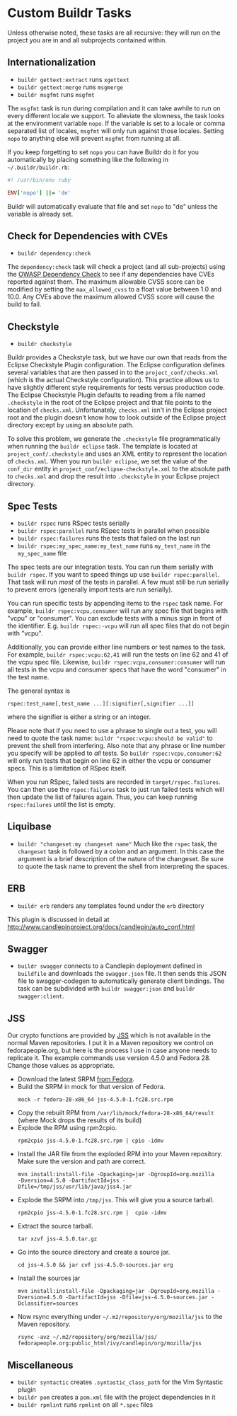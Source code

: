 # Custom Buildr Tasks
Unless otherwise noted, these tasks are all recursive: they will run on
the project you are in and all subprojects contained within.

## Internationalization
* `buildr gettext:extract` runs `xgettext`
* `buildr gettext:merge` runs `msgmerge`
* `buildr msgfmt` runs `msgfmt`

The `msgfmt` task is run during compilation and it can take awhile to run on
every different locale we support.  To alleviate the slowness, the task looks
at the environment variable `nopo`.  If the variable is set to a locale or
comma separated list of locales, `msgfmt` will only run against those locales.
Setting `nopo` to anything else will prevent `msgfmt` from running at all.

If you keep forgetting to set `nopo` you can have Buildr do it for you
automatically by placing something like the following in `~/.buildr/buildr.rb`:

```ruby
#! /usr/bin/env ruby

ENV['nopo'] ||= 'de'
```

Buildr will automatically evaluate that file and set `nopo` to "de" unless
the variable is already set.

## Check for Dependencies with CVEs
* `buildr dependency:check`

The `dependency:check` task will check a project (and all sub-projects) using
the [OWASP Dependency
Check](https://www.owasp.org/index.php/OWASP_Dependency_Check) to see if any
dependencies have CVEs reported against them.  The maximum allowable CVSS
score can be modified by setting the `max_allowed_cvss` to a float value
between 1.0 and 10.0.  Any CVEs above the maximum allowed CVSS score will
cause the build to fail.

## Checkstyle
* `buildr checkstyle`

Buildr provides a Checkstyle task, but we have our own that reads from the
Eclipse Checkstyle Plugin configuration.  The Eclipse configuration defines
several variables that are then passed in to the `project_conf/checks.xml`
(which is the actual Checkstyle configuration).  This practice allows us to
have slightly different style requirements for tests versus production code.
The Eclipse Checkstyle Plugin defaults to reading from a file named
`.checkstyle` in the root of the Eclipse project and that file points to the
location of `checks.xml`.  Unfortunately, `checks.xml` isn't in the Eclipse
project root and the plugin doesn't know how to look outside of the Eclipse
project directory except by using an absolute path.

To solve this problem, we generate the `.checkstyle` file programmatically when
running the `buildr eclipse` task.  The template is located at
`project_conf/.checkstyle` and uses an XML entity to represent the location of
`checks.xml`.  When you run `buildr eclipse`, we set the value of the
`conf_dir` entity in `project_conf/eclipse-checkstyle.xml`  to the absolute
path to `checks.xml` and drop the result into `.checkstyle` in your Eclipse
project directory.

## Spec Tests
* `buildr rspec` runs RSpec tests serially
* `buildr rspec:parallel` runs RSpec tests in parallel when possible
* `buildr rspec:failures` runs the tests that failed on the last run
* `buildr rspec:my_spec_name:my_test_name` runs `my_test_name` in the
  `my_spec_name` file

The spec tests are our integration tests.  You can run them serially with
`buildr rspec`.  If you want to speed things up use `buildr rspec:parallel`.
That task will run *most* of the tests in parallel.  A few must still be run
serially to prevent errors (generally import tests are run serially).

You can run specific tests by appending items to the `rspec` task name.  For
example, `buildr rspec:vcpu,consumer` will run any spec file that begins with
"vcpu" or "consumer".  You can exclude tests with a minus sign in front of the
identifier.  E.g. `buildr rspec:-vcpu` will run all spec files that do not
begin with "vcpu".

Additionally, you can provide either line numbers or test names to the task.
For example, `buildr rspec:vcpu:62,41` will run the tests on line 62 and 41 of
the vcpu spec file.  Likewise, `buildr rspec:vcpu,consumer:consumer` will run
all tests in the vcpu and consumer specs that have the word "consumer" in the
test name.

The general syntax is

```
rspec:test_name[,test_name ...][:signifier[,signifier ...]]
```

where the signifier is either a string or an integer.

Please note that if you need to use a phrase to single out a test, you will
need to quote the task name: `buildr "rspec:vcpu:should be valid"` to prevent
the shell from interfering.  Also note that any phrase or line number you
specify will be applied to *all* tests.  So `buildr rspec:vcpu,consumer:62`
will only run tests that begin on line 62 in either the vcpu or consumer specs.
This is a limitation of RSpec itself.

When you run RSpec, failed tests are recorded in `target/rspec.failures`.  You
can then use the `rspec:failures` task to just run failed tests which will then
update the list of failures again.  Thus, you can keep running `rspec:failures`
until the list is empty.

## Liquibase
* `buildr "changeset:my changeset name"`
  Much like the `rspec` task, the `changeset` task is followed by a
  colon and an argument.  In this case the argument is a brief description of
  the nature of the changeset.  Be sure to quote the task name to prevent the
  shell from interpreting the spaces.

## ERB
* `buildr erb` renders any templates found under the `erb` directory

This plugin is discussed in detail at
<http://www.candlepinproject.org/docs/candlepin/auto_conf.html>

## Swagger

* `buildr swagger` connects to a Candlepin deployment defined in `buildfile`
  and downloads the `swagger.json` file.  It then sends this JSON file to
  swagger-codegen to automatically generate client bindings.  The task can
  be subdivided with `buildr swagger:json` and `buildr swagger:client`.

## JSS

Our crypto functions are provided by [JSS](https://github.com/dogtagpki/jss)
which is not available in the normal Maven repositories.  I put it in a Maven
repository we control on fedorapeople.org, but here is the process I use in case
anyone needs to replicate it.  The example commands use version 4.5.0 and
Fedora 28.  Change those values as appropriate.

* Download the latest SRPM [from
  Fedora](https://src.fedoraproject.org/rpms/jss/releases).
* Build the SRPM in mock for that version of Fedora.
  ```
  mock -r fedora-28-x86_64 jss-4.5.0-1.fc28.src.rpm
  ```
* Copy the rebuilt RPM from `/var/lib/mock/fedora-28-x86_64/result` (where Mock
  drops the results of its build)
* Explode the RPM using rpm2cpio.
  ```
  rpm2cpio jss-4.5.0-1.fc28.src.rpm | cpio -idmv
  ```
* Install the JAR file from the exploded RPM into your Maven repository. Make
  sure the version and path are correct.
  ```
  mvn install:install-file -Dpackaging=jar -DgroupId=org.mozilla
  -Dversion=4.5.0 -DartifactId=jss -Dfile=/tmp/jss/usr/lib/java/jss4.jar
  ```
* Explode the SRPM into `/tmp/jss`. This will give you a source tarball.
  ```
  rpm2cpio jss-4.5.0-1.fc28.src.rpm |  cpio -idmv
  ```
* Extract the source tarball.
  ```
  tar xzvf jss-4.5.0.tar.gz
  ```
* Go into the source directory and create a source jar.
  ```
  cd jss-4.5.0 && jar cvf jss-4.5.0-sources.jar org
  ```
* Install the sources jar
  ```
  mvn install:install-file -Dpackaging=jar -DgroupId=org.mozilla -Dversion=4.5.0 -DartifactId=jss -Dfile=jss-4.5.0-sources.jar -Dclassifier=sources
  ```
* Now rsync everything under `~/.m2/repository/org/mozilla/jss` to the Maven
  repository.
  ```
  rsync -avz ~/.m2/repository/org/mozilla/jss/ fedorapeople.org:public_html/ivy/candlepin/org/mozilla/jss
  ```

## Miscellaneous
* `buildr syntactic` creates `.syntastic_class_path` for the Vim Syntastic plugin
* `buildr pom` creates a `pom.xml` file with the project dependencies in it
* `buildr rpmlint` runs `rpmlint` on all `*.spec` files

